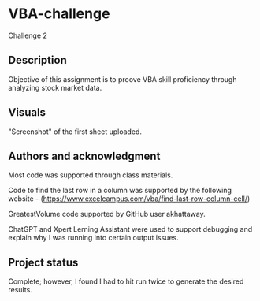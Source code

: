 # VBA-challenge
Challenge 2

## Description
Objective of this assignment is to proove VBA skill proficiency through analyzing stock market data.

## Visuals
"Screenshot" of the first sheet uploaded.

## Authors and acknowledgment
Most code was supported through class materials.

Code to find the last row in a column was supported by the following website - (https://www.excelcampus.com/vba/find-last-row-column-cell/)

GreatestVolume code supported by GitHub user akhattaway. 

ChatGPT and Xpert Lerning Assistant were used to support debugging and explain why I was running into certain output issues.


## Project status
Complete; however, I found I had to hit run twice to generate the desired results.
